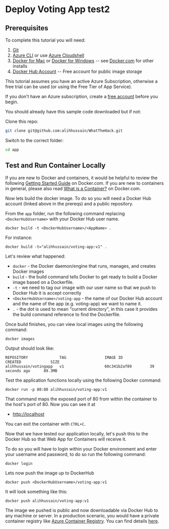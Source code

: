 # Deploy Voting App test2

## Prerequisites

To complete this tutorial you will need:

1. [Git](https://git-scm.com/)
2. [Azure CLI](https://docs.microsoft.com/cli/azure/get-started-with-azure-cli) or use [Azure Cloudshell](https://docs.microsoft.com/en-us/azure/cloud-shell/quickstart)
3. [Docker for Mac](https://store.docker.com/editions/community/docker-ce-desktop-mac) or [Docker for Windows](https://store.docker.com/editions/community/docker-ce-desktop-windows) -- see [Docker.com](https://www.docker.com/) for other installs
4. [Docker Hub Account](https://hub.docker.com/) -- Free account for public image storage

This tutorial assumes you have an active Azure Subscription, otherwise a free trial can be used (or using the Free Tier of App Service).

If you don't have an Azure subscription, create a [free account](https://azure.microsoft.com/free/) before you begin.

You should already have this sample code downloaded but if not:

Clone this repo:

```bash
git clone git@github.com:alihhussain/WhatTheHack.git
```

Switch to the correct folder:

```bash
cd app
```

## Test and Run Container Locally

If you are new to Docker and containers, it would be helpful to review the following [Getting Started Guide](https://docs.docker.com/get-started/) on Docker.com. If you are new to containers in general, please also read [What is a Container?](https://www.docker.com/what-container) on Docker.com.

Now lets build the docker image. To do so you will need a Docker Hub account (linked above in the prereqs) and a public repository.

From the `app` folder, run the following command replacing `<DockerHubUsername>` with your Docker Hub user name. 

```
docker build -t <DockerHubUsername>/<AppName> .
```

For instance:

```
docker build -t="alihhussain/voting-app:v1" .
```

Let's review what happened:
- `docker` - the Docker daemon/engine that runs, manages, and creates Docker images
- `build` - the build command tells Docker to get ready to build a Docker image based on a Dockerfile.
- `-t` - we need to tag our image with our user name so that we push to Docker Hub it is accept correctly
- `<DockerHubUsername>/voting-app` - the name of our Docker Hub account and the name of the app (e.g. voting-app) we want to name it.
- `.` - the dot is used to mean "current directory", in this case it provides the build command reference to find the Dockerfile.

Once build finishes, you can view local images using the following command:

```
docker images
```

Output should look like:

```
REPOSITORY              TAG                 IMAGE ID            CREATED             SIZE
alihhussain/votingapp   v1                  60c341b2af89        39 seconds ago      89.3MB
```

Test the application functions locally using the following Docker command:

```
docker run -p 80:80 alihhussain/voting-app:v1
```

That command maps the exposed port of 80 from within the container to the host's port of 80. Now you can see it at
- [http://localhost](http://localhost)

You can exit the container with `CTRL+C`.

Now that we have tested our application locally, let's push this to the Docker Hub so that Web App for Containers will receive it.

To do so you will have to login within your Docker environment and enter your username and password, to do so run the following command:

```
docker login
```

Lets now push the image up to DockerHub

```
docker push <DockerHubUsername>/voting-app:v1
```

It will look something like this:
```
docker push alihhussain/voting-app:v1
```

The image we pushed is public and now downloadable via Docker Hub to any machine or server. In a production scenario, you would have a private container registry like [Azure Container Registry](https://azure.microsoft.com/en-us/services/container-registry/). You can find details [here](https://docs.microsoft.com/en-us/azure/app-service/containers/app-service-linux-cli#using-docker-images-from-a-private-registry).
